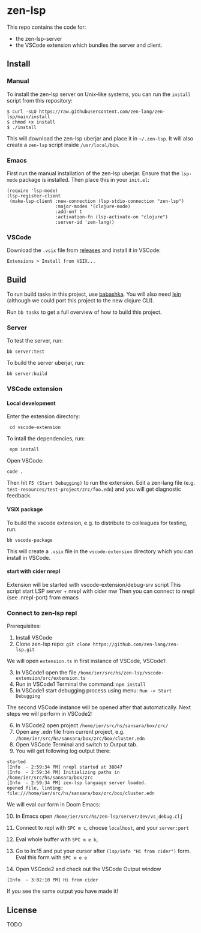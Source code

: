 # zen-lsp

This repo contains the code for:

- the zen-lsp-server
- the VSCode extension which bundles the server and client.

## Install

### Manual

To install the zen-lsp server on Unix-like systems, you can run the `install`
script from this repository:

```
$ curl -sLO https://raw.githubusercontent.com/zen-lang/zen-lsp/main/install
$ chmod +x install
$ ./install
```

This will download the zen-lsp uberjar and place it in `~/.zen-lsp`. It will
also create a `zen-lsp` script inside `/usr/local/bin`.

### Emacs

First run the manual installation of the zen-lsp uberjar.  Ensure that the
`lsp-mode` package is installed. Then place this in your `init.el`:

``` elisp
(require 'lsp-mode)
(lsp-register-client
 (make-lsp-client :new-connection (lsp-stdio-connection "zen-lsp")
                  :major-modes '(clojure-mode)
                  :add-on? t
                  :activation-fn (lsp-activate-on "clojure")
                  :server-id 'zen-lang))
```

### VSCode

Download the `.vsix` file from
[releases](https://github.com/zen-lang/zen-lsp/releases) and install it in
VSCode:

    Extensions > Install from VSIX...

## Build

To run build tasks in this project, use [babashka](https://babashka.org/). You
will also need [lein](https://leiningen.org/) (although we could port this
project to the new clojure CLI).

Run `bb tasks` to get a full overview of how to build this project.

### Server

To test the server, run:

    bb server:test

To build the server uberjar, run:

    bb server:build

### VSCode extension

#### Local development

Enter the extension directory:

     cd vscode-extension

To intall the dependencies, run:

     npm install

Open VSCode:

    code .

Then hit `F5 (Start Debugging)` to run the extension. Edit a zen-lang file
(e.g. `test-resources/test-project/zrc/foo.edn`) and you will get diagnostic feedback.

#### VSIX package

To build the vscode extension, e.g. to distribute to colleagues for testing,
run:

    bb vscode-package

This will create a `.vsix` file in the `vscode-extension` directory which you
can install in VSCode.


#### start with cider nrepl

Extension will be started with vscode-extension/debug-srv script
This script start LSP server + nrepl with cider mw
Then you can connect to nrepl (see .nrepl-port) from emacs


### Connect to zen-lsp repl

Prerequisites:

1) Install VSCode
2) Clone zen-lsp repo: `git clone https://github.com/zen-lang/zen-lsp.git`

We will open `extension.ts` in first instance of VSCode, VSCode1:

3) In VSCode1 open the file `/home/ier/src/hs/zen-lsp/vscode-extension/src/extension.ts`
4) Run in VSCode1 Terminal the command: `npm install`
5) In VSCode1 start debugging process using menu: `Run -> Start Debugging`
 
The second VSCode instance will be opened after that automatically. Next steps we will perform in VSCode2:

6) In VSCode2 open project `/home/ier/src/hs/sansara/box/zrc/`
7) Open any .edn file from current project, e.g. `/home/ier/src/hs/sansara/box/zrc/box/cluster.edn`
8) Open VSCode Terminal and switch to Output tab.
9) You will get following log output there:
```
started
[Info  - 2:59:34 PM] nrepl started at 38047
[Info  - 2:59:34 PM] Initializing paths in /home/ier/src/hs/sansara/box/zrc
[Info  - 2:59:34 PM] zen-lsp language server loaded.
opened file, linting: file:///home/ier/src/hs/sansara/box/zrc/box/cluster.edn
```

We will eval our form in Doom Emacs:

10) In Emacs open `/home/ier/src/hs/zen-lsp/server/dev/vs_debug.clj`
11) Connect to repl with `SPC m c`, choose `localhost`, and your `server:port`
12) Eval whole buffer with `SPC m e b`, 
13) Go to ln:15 and put your cursor after `(lsp/info "Hi from cider")` form. Eval this form with `SPC m e e`
   
14) Open VSCode2 and check out the VSCode Output window
```
[Info  - 3:02:10 PM] Hi from cider
```

If you see the same output you have made it!


## License

TODO
